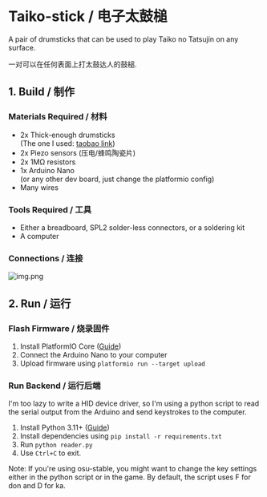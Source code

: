 # Taiko-stick / 电子太鼓槌

A pair of drumsticks that can be used to play Taiko no Tatsujin on any surface.

一对可以在任何表面上打太鼓达人的鼓槌.

## 1. Build / 制作

### Materials Required / 材料

* 2x Thick-enough drumsticks  
(The one I used: [taobao link](https://item.taobao.com/item.htm?id=665108049486))
* 2x Piezo sensors (压电/蜂鸣陶瓷片)
* 2x 1MΩ resistors
* 1x Arduino Nano  
(or any other dev board, just change the platformio config)
* Many wires

### Tools Required / 工具

* Either a breadboard, SPL2 solder-less connectors, or a soldering kit
* A computer

### Connections / 连接

![img.png](doc/img.png)

## 2. Run / 运行

### Flash Firmware / 烧录固件

1. Install PlatformIO Core ([Guide](https://platformio.org/install/cli))
2. Connect the Arduino Nano to your computer
3. Upload firmware using `platformio run --target upload`

### Run Backend / 运行后端

I'm too lazy to write a HID device driver, so I'm using a python script to read the serial output from the Arduino and send keystrokes to the computer.

1. Install Python 3.11+ ([Guide](https://www.python.org/downloads/))
2. Install dependencies using `pip install -r requirements.txt`
3. Run `python reader.py`
4. Use `Ctrl+C` to exit.

Note: If you're using osu-stable, you might want to change the key settings either in the python script or in the game. By default, the script uses F for don and D for ka.
